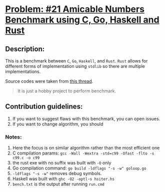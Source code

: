 # [Problem: #21 Amicable Numbers Benchmark using C, Go, Haskell and Rust](https://projecteuler.net/problem=21)

## Description:

This is a benchmark between `C`, `Go`, `Haskell`, and `Rust`. `Rust` allows for different forms of implementation using `stdlib` so there are multiple implementations.

Source codes were taken from [this thread](https://users.rust-lang.org/t/executable-size-and-performance-vs-c/4496).

> It is just a hobby project to perform benchmark.

## Contribution guidelines:

1. If you want to suggest flaws with this benchmark, you can open issues.
2. If you want to change algorithm, you should

### Notes:

1. Here the focus is on similar algorithm rather than the most efficient one
2. C compilation params: `gcc -Wall -Wextra -std=c99 -Ofast -flto -s c99.c -o c99`
3. the rust exe with no suffix was built with `-O` only
4. Go compilation command: `go build -ldflags "-s -w" goloop.go`
5. `-ldflags "-s -w"` removes debug symbols.
6. Haskell was built with `ghc -O2 -optl-s hsiter.hs`
7. `bench.txt` is the output after running `run.cmd`
